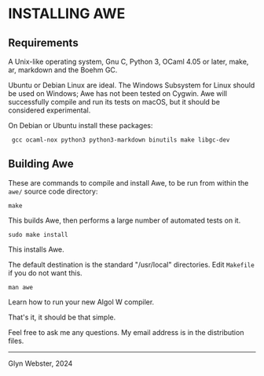 # INSTALLING AWE


## Requirements

A Unix-like operating system, Gnu C, Python 3, OCaml 4.05 or later,
make, ar, markdown and the Boehm GC.

Ubuntu or Debian Linux are ideal.  The Windows Subsystem for Linux should be
used on Windows; Awe has not been tested on Cygwin. Awe will successfully
compile and run its tests on macOS, but it should be considered experimental.

On Debian or Ubuntu install these packages:

     gcc ocaml-nox python3 python3-markdown binutils make libgc-dev


## Building Awe

These are commands to compile and install Awe, to be run from within
the `awe/` source code directory:

`make`

   This builds Awe, then performs a large number of automated tests on it.

`sudo make install`

   This installs Awe. 

   The default destination is the standard "/usr/local" directories.
   Edit `Makefile` if you do not want this.

`man awe`

   Learn how to run your new Algol W compiler.


That's it, it should be that simple.

Feel free to ask me any questions. 
My email address is in the distribution files.

---
Glyn Webster, 2024

